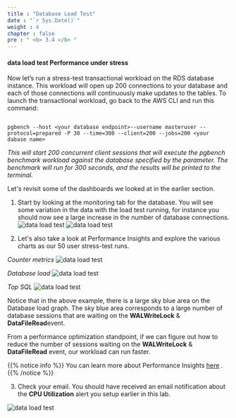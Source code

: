```yaml
---
title : "Database Load Test"
date : "`r Sys.Date()`"
weight : 4
chapter : false
pre : " <b> 3.4 </b> "
---
```


#### data load test Performance under stress

Now let’s run a stress-test transactional workload on the RDS database instance. This workload will open up 200 connections to your database and each of those connections will continuously make updates to the tables. To launch the transactional workload, go back to the AWS CLI and run this command:

```

pgbench --host <your database endpoint>--username masteruser --protocol=prepared -P 30 --time=300 --client=200 --jobs=200 <your dabase name>

```
*This will start 200 concurrent client sessions that will execute the pgbench benchmark workload against the database specified by the <your database name> parameter. The benchmark will run for 300 seconds, and the results will be printed to the terminal.*

Let's revisit some of the dashboards we looked at in the earlier section.

1. Start by looking at the monitoring tab for the database. You will see some variation in the data with the load test running, for instance you should now see a large increase in the number of database connections.
![data load test](/images/3/3-4/1.png)
![data load test](/images/3/3-4/2.png)

2. Let's also take a look at Performance Insights and explore the various charts as our 50 user stress-test runs.

*Counter metrics*
![data load test](/images/3/3-4/3.png)

*Database load*
![data load test](/images/3/3-4/4.png)

*Top SQL*
![data load test](/images/3/3-4/5.png)

Notice that in the above example, there is a large sky blue area on the Database load graph. The sky blue area corresponds to a large number of database sessions that are waiting on the **WALWriteLock** & **DataFileRead**event.

From a performance optimization standpoint, if we can figure out how to reduce the number of sessions waiting on the **WALWriteLock** & **DataFileRead** event, our workload can run faster.

{{% notice info %}}
You can learn more about Performance Insights [here](https://docs.aws.amazon.com/AmazonRDS/latest/UserGuide/USER_PerfInsights.UsingDashboard.html) .
{{% /notice %}}

3. Check your email. You should have received an email notification about the **CPU Utilization** alert you setup earlier in this lab.

![data load test](/images/3/3-4/6.png)